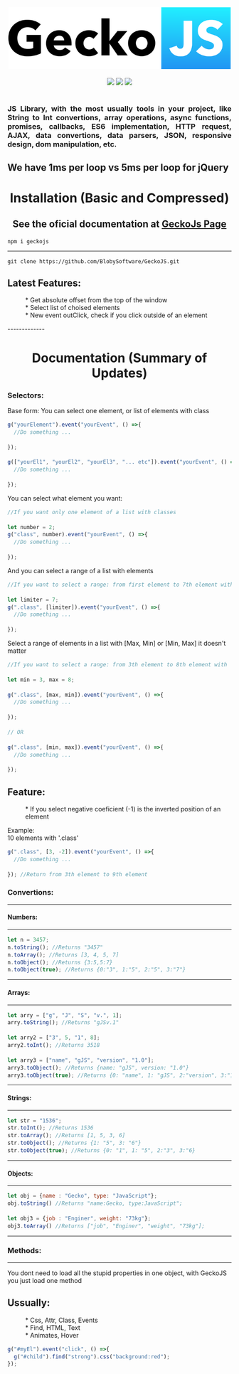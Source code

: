 <div align="center">
  <img src="https://raw.githubusercontent.com/blobysoftware/GeckoJS/master/bns.png" width="500">
  <br/>
  <br/>
  <img src="https://img.shields.io/badge/license-MIT-blue.svg">
  <img src="https://img.shields.io/badge/build-passing-brightgreen.svg">
  <img src="https://badge.fury.io/js/geckojs.svg">
</div>
<br>
<div align="justify"><h3>JS Library, with the most usually tools in your project, like String to Int convertions, array operations, async functions, promises, callbacks, ES6 implementation, HTTP request, AJAX, data convertions, data parsers, JSON, responsive design, dom manipulation, etc.</h3></div>

## We have 1ms per loop vs 5ms per loop for jQuery
<div align="center"><h1>Installation (Basic and Compressed)</h1>
<h2>See the oficial documentation at <a href="https://blobysoftware.github.io/GeckoJsPage/">GeckoJs Page</a></h2>
</div>

```
npm i geckojs
```

--------------

```
git clone https://github.com/BlobySoftware/GeckoJS.git
```

<dl>
  <dt><h2>Latest Features:</h2></dt>
  <dd>* Get absolute offset from the top of the window</dd>
  <dd>* Select list of choised elements</dd>
  <dd>* New event outClick, check if you click outside of an element</dd>
</dl>
-------------

<div align="center"><h1>Documentation (Summary of Updates)</h1></div>
<div align="left"><h3>Selectors:</h3></div>

Base form:
You can select one element, or list of elements with class

```javascript
g("yourElement").event("yourEvent", () =>{
  //Do something ...
  
});

g(["yourEl1", "yourEl2", "yourEl3", "... etc"]).event("yourEvent", () =>{
  //Do something ...
  
});

```

You can select what element you want:

```javascript
//If you want only one element of a list with classes

let number = 2;
g("class", number).event("yourEvent", () =>{
  //Do something ...
  
});
```

And you can select a range of a list with elements

```javascript
//If you want to select a range: from first element to 7th element with '.class'

let limiter = 7;
g(".class", [limiter]).event("yourEvent", () =>{
  //Do something ...
  
});
```

Select a range of elements in a list with [Max, Min] or [Min, Max] 
it doesn't matter


```javascript
//If you want to select a range: from 3th element to 8th element with '.class'

let min = 3, max = 8;

g(".class", [max, min]).event("yourEvent", () =>{
  //Do something ...
  
});

// OR

g(".class", [min, max]).event("yourEvent", () =>{
  //Do something ...
  
});

```

<dl>
  <dt><h2>Feature:</h2></dt>
  <dd>* If you select negative coeficient (-1) is the inverted position of an element</dd>
</dl>

Example:
</br>
10 elements with '.class' 

```javascript
g(".class", [3, -2]).event("yourEvent", () =>{
  //Do something ...
  
}); //Return from 3th element to 9th element
```

<div align="left"><h3>Convertions:</h3></div>

-----------

<div align="left"><h4>Numbers:</h4></div>

--------------

```javascript
let n = 3457;
n.toString(); //Returns "3457"
n.toArray(); //Returns [3, 4, 5, 7]
n.toObject(); //Returns {3:5,5:7}
n.toObject(true); //Returns {0:"3", 1:"5", 2:"5", 3:"7"}
```

--------------

<div align="left"><h4>Arrays:</h4></div>

--------------

```javascript
let arry = ["g", "J", "S", "v.", 1];
arry.toString(); //Returns "gJSv.1"

let arry2 = ["3", 5, "1", 8];
arry2.toInt(); //Returns 3518

let arry3 = ["name", "gJS", "version", "1.0"];
arry3.toObject(); //Returns {name: "gJS", version: "1.0"}
arry3.toObject(true); //Returns {0: "name", 1: "gJS", 2:"version", 3:"1.0"}
```

---------------

<div align="left"><h4>Strings:</h4></div>

---------------

```javascript
let str = "1536";
str.toInt(); //Returns 1536
str.toArray(); //Returns [1, 5, 3, 6]
str.toObject(); //Returns {1: "5", 3: "6"}
str.toObject(true); //Returns {0: "1", 1: "5", 2:"3", 3:"6}
```

----------------

<div align="left"><h4>Objects:</h4></div>

---------------

```javascript
let obj = {name : "Gecko", type: "JavaScript"};
obj.toString() //Returns "name:Gecko, type:JavaScript";

let obj3 = {job : "Enginer", weight: "73kg"};
obj3.toArray() //Returns ["job", "Enginer", "weight", "73kg"];
```

----------------

<div align="left"><h3>Methods:</h3></div>

-----------

You dont need to load all the stupid properties in one object, with GeckoJS you just load one method

<dl>
  <dt><h2>Ussually:</h2></dt>
  <dd>* Css, Attr, Class, Events</dd>
  <dd>* Find, HTML, Text</dd>
  <dd>* Animates, Hover</dd>
</dl>



```javascript
g("#myEl").event("click", () =>{
  g("#child").find("strong").css("background:red");
});
```
